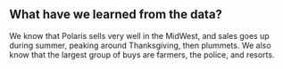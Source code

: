 ## What have we learned from the data?  

We know that Polaris sells very well in the MidWest, and sales goes up during summer, peaking around Thanksgiving, then plummets. We also know that the largest group of buys are farmers, the police, and resorts.

